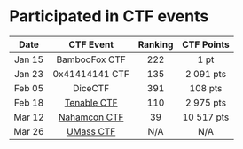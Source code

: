 # Participated in CTF events


|Date| CTF Event | Ranking | CTF Points |
|:--:|:---------:|:-------:|:----:|
|Jan 15|BambooFox CTF|222| 1 pt |
|Jan 23|0x41414141 CTF |135|2 091 pts|
|Feb 05|DiceCTF|391|108 pts|
|Feb 18|[Tenable CTF](Tenable)|110|2 975 pts
|Mar 12|[Nahamcon CTF](Nahamcon)|39|10 517 pts| 
|Mar 26|[UMass CTF](UMassCTF)|N/A|N/A|
